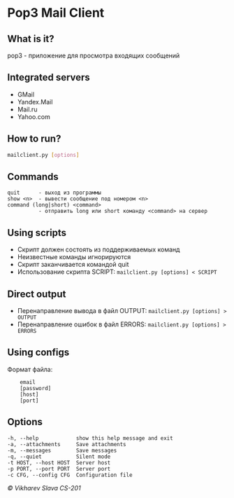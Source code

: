 Pop3 Mail Client
================

What is it?
-----------
pop3 - приложение для просмотра входящих сообщений

Integrated servers
------------------
+ GMail
+ Yandex.Mail
+ Mail.ru
+ Yahoo.com

How to run?
-----------
```bash
mailclient.py [options]
```

Commands
--------
```
quit      - выход из программы
show <n>  - вывести сообщение под номером <n>
command (long|short) <command>
          - отправить long или short команду <command> на сервер
```

Using scripts
-------------
+ Скрипт должен состоять из поддерживаемых команд
+ Неизвестные команды игнорируются
+ Скрипт заканчивается командой quit
+ Использование скрипта SCRIPT:
    ```mailclient.py [options] < SCRIPT```

Direct output
-------------
+ Перенаправление вывода в файл OUTPUT:
    ```mailclient.py [options] > OUTPUT```
+ Перенаправление ошибок в файл ERRORS:
    ```mailclient.py [options] > ERRORS```
    
Using configs
-------------
Формат файла:
```
    email
    [password]
    [host]
    [port]
```

Options
-------
```
-h, --help            show this help message and exit
-a, --attachments     Save attachments
-m, --messages        Save messages
-q, --quiet           Silent mode
-t HOST, --host HOST  Server host
-p PORT, --port PORT  Server port
-c CFG, --config CFG  Configuration file
```

*&copy; Vikharev Slava CS-201*
